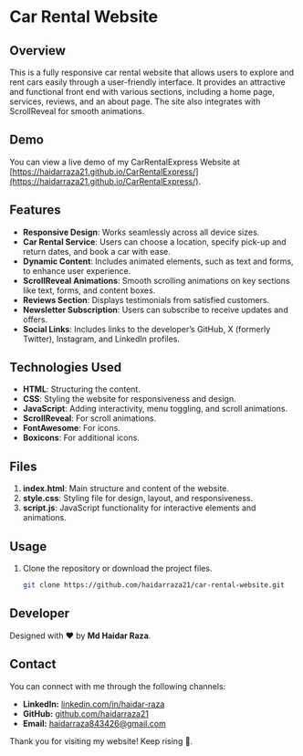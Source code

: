 # Car Rental Website

## Overview
This is a fully responsive car rental website that allows users to explore and rent cars easily through a user-friendly interface. It provides an attractive and functional front end with various sections, including a home page, services, reviews, and an about page. The site also integrates with ScrollReveal for smooth animations.

## Demo

You can view a live demo of my CarRentalExpress Website at [https://haidarraza21.github.io/CarRentalExpress/](https://haidarraza21.github.io/CarRentalExpress/).

## Features
- **Responsive Design**: Works seamlessly across all device sizes.
- **Car Rental Service**: Users can choose a location, specify pick-up and return dates, and book a car with ease.
- **Dynamic Content**: Includes animated elements, such as text and forms, to enhance user experience.
- **ScrollReveal Animations**: Smooth scrolling animations on key sections like text, forms, and content boxes.
- **Reviews Section**: Displays testimonials from satisfied customers.
- **Newsletter Subscription**: Users can subscribe to receive updates and offers.
- **Social Links**: Includes links to the developer’s GitHub, X (formerly Twitter), Instagram, and LinkedIn profiles.

## Technologies Used
- **HTML**: Structuring the content.
- **CSS**: Styling the website for responsiveness and design.
- **JavaScript**: Adding interactivity, menu toggling, and scroll animations.
- **ScrollReveal**: For scroll animations.
- **FontAwesome**: For icons.
- **Boxicons**: For additional icons.

## Files
1. **index.html**: Main structure and content of the website.
2. **style.css**: Styling file for design, layout, and responsiveness.
3. **script.js**: JavaScript functionality for interactive elements and animations.

## Usage
1. Clone the repository or download the project files.
   ```bash
   git clone https://github.com/haidarraza21/car-rental-website.git

## Developer

Designed with ❤️ by **Md Haidar Raza**.


## Contact

You can connect with me through the following channels:

- **LinkedIn:** [linkedin.com/in/haidar-raza](https://www.linkedin.com/in/haidar-raza-/)
- **GitHub:** [github.com/haidarraza21](https://github.com/haidarraza21)
- **Email:** [haidarraza843426@gmail.com](mailto:haidarraza843426@gmail.com)

Thank you for visiting my website! Keep rising 🚀.
